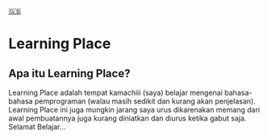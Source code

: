[:gb:](english-readme.md)
# Learning Place 
## Apa itu Learning Place?
Learning Place adalah tempat kamachiii (saya) belajar mengenai bahasa-bahasa pemprograman (walau masih sedikit dan kurang akan penjelasan). Learning Place ini juga mungkin jarang saya urus dikarenakan memang dari awal pembuatannya juga kurang diniatkan dan diurus ketika gabut saja. Selamat Belajar...
